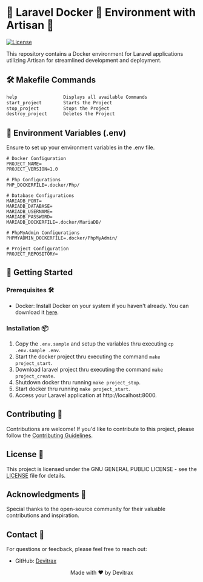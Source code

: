 # 🌟 Laravel Docker 🐋 Environment with Artisan 🌟

[![License](https://img.shields.io/badge/license-GNU-blue.svg)](https://github.com/Azshurith/Dockerized-Laravel-Environment-Artisan/blob/main/LICENSE)

This repository contains a Docker environment for Laravel applications utilizing Artisan for streamlined development and deployment.

## 🛠️ Makefile Commands

```makefile
help                 Displays all available Commands
start_project        Starts the Project
stop_project         Stops the Project
destroy_project      Deletes the Project
```

## 📝 Environment Variables (.env)

Ensure to set up your environment variables in the .env file.

```dotenv
# Docker Configuration
PROJECT_NAME=
PROJECT_VERSION=1.0

# Php Configurations
PHP_DOCKERFILE=.docker/Php/

# Database Configurations
MARIADB_PORT=
MARIADB_DATABASE=
MARIADB_USERNAME=
MARIADB_PASSWORD=
MARIADB_DOCKERFILE=.docker/MariaDB/

# PhpMyAdmin Configurations
PHPMYADMIN_DOCKERFILE=.docker/PhpMyAdmin/

# Project Configuration
PROJECT_REPOSITORY=
```
## 🚀 Getting Started

### Prerequisites 🛠️

- Docker: Install Docker on your system if you haven't already. You can download it [here](https://www.docker.com/get-started).

### Installation 📦

1. Copy the `.env.sample` and setup the variables thru executing `cp .env.sample .env`.
2. Start the docker project thru executing the command `make project_start`.
3. Download laravel project thru executing the command `make project_create`.
4. Shutdown docker thru running `make project_stop`.
5. Start docker thru running `make project_start`.
6. Access your Laravel application at http://localhost:8000.

## Contributing 🤝

Contributions are welcome! If you'd like to contribute to this project, please follow the [Contributing Guidelines](CONTRIBUTING.md).

## License 📝

This project is licensed under the GNU GENERAL PUBLIC LICENSE - see the [LICENSE](LICENSE) file for details.

## Acknowledgments 🙏

Special thanks to the open-source community for their valuable contributions and inspiration.

## Contact 📧

For questions or feedback, please feel free to reach out:

- GitHub: [Devitrax](https://github.com/Azshurith)

<p align="center">
  Made with ❤️ by Devitrax
</p>
